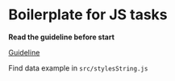 # Boilerplate for JS tasks

**Read the guideline before start**

[Guideline](https://github.com/mate-academy/js_task-guideline/blob/master/README.md)

Find data example in `src/stylesString.js`
